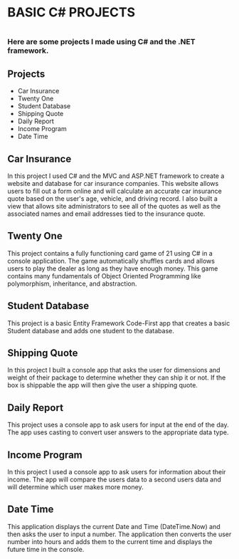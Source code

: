 <h1>BASIC C# PROJECTS<h1>

<h3>Here are some projects I made using C# and the .NET framework.</h3>
  
  <h2>Projects</h2>
  <ul>
    <li>Car Insurance</li>
    <li>Twenty One</li>
    <li>Student Database</li>
    <li>Shipping Quote</li>
    <li>Daily Report</li>
    <li>Income Program</li>
    <li>Date Time</li>
  </ul>
  
<h2>Car Insurance</h2>
In this project I used C# and the MVC and ASP.NET framework to create a website and database for car insurance companies. This website allows users to fill out a form online and will calculate an accurate car insurance quote based on the user's age, vehicle, and driving record. I also built a view that allows site administrators to see all of the quotes as well as the associated names and email addresses tied to the insurance quote. 

<h2>Twenty One</h2>
This project contains a fully functioning card game of 21 using C# in a console application.  The game automatically shuffles cards and allows users to play the dealer as long as they have enough money.  This game contains many fundamentals of Object Oriented Programming like polymorphism, inheritance, and abstraction.  

<h2>Student Database</h2>
This project is a basic Entity Framework Code-First app that creates a basic Student database and adds one student to the database.
  
<h2>Shipping Quote</h2>
In this project I built a console app that asks the user for dimensions and weight of their package to determine whether they can ship it or not.  If the box is shippable the app will then give the user a shipping quote.

<h2>Daily Report</h2>
This project uses a console app to ask users for input at the end of the day. The app uses casting to convert user answers to the appropriate data type.
  
<h2>Income Program</h2>
In this project I used a console app to ask users for information about their income.  The app will compare the users data to a second users data and will determine which user makes more money.  

<h2>Date Time</h2>
This application displays the current Date and Time (DateTime.Now) and then asks the user to input a number.  The application then converts the user number into hours and adds them to the current time and displays the future time in the console.   

